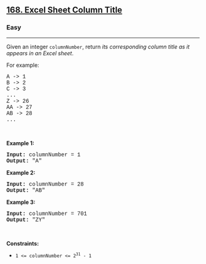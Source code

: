 <h2><a href="https://leetcode.com/problems/excel-sheet-column-title/">168. Excel Sheet Column Title</a></h2><h3>Easy</h3><hr><div><p>Given an integer <code style="font-family: monospace, Bangla875, sans-serif;">columnNumber</code>, return <em>its corresponding column title as it appears in an Excel sheet</em>.</p>

<p>For example:</p>

<pre style="font-family: SFMono-Regular, Consolas, &quot;Liberation Mono&quot;, Menlo, Courier, monospace, Bangla875, sans-serif;">A -&gt; 1
B -&gt; 2
C -&gt; 3
...
Z -&gt; 26
AA -&gt; 27
AB -&gt; 28 
...
</pre>

<p>&nbsp;</p>
<p><strong class="example">Example 1:</strong></p>

<pre style="font-family: SFMono-Regular, Consolas, &quot;Liberation Mono&quot;, Menlo, Courier, monospace, Bangla875, sans-serif;"><strong>Input:</strong> columnNumber = 1
<strong>Output:</strong> "A"
</pre>

<p><strong class="example">Example 2:</strong></p>

<pre style="font-family: SFMono-Regular, Consolas, &quot;Liberation Mono&quot;, Menlo, Courier, monospace, Bangla875, sans-serif;"><strong>Input:</strong> columnNumber = 28
<strong>Output:</strong> "AB"
</pre>

<p><strong class="example">Example 3:</strong></p>

<pre style="font-family: SFMono-Regular, Consolas, &quot;Liberation Mono&quot;, Menlo, Courier, monospace, Bangla875, sans-serif;"><strong>Input:</strong> columnNumber = 701
<strong>Output:</strong> "ZY"
</pre>

<p>&nbsp;</p>
<p><strong>Constraints:</strong></p>

<ul>
	<li><code style="font-family: monospace, Bangla875, sans-serif;">1 &lt;= columnNumber &lt;= 2<sup>31</sup> - 1</code></li>
</ul>
</div>